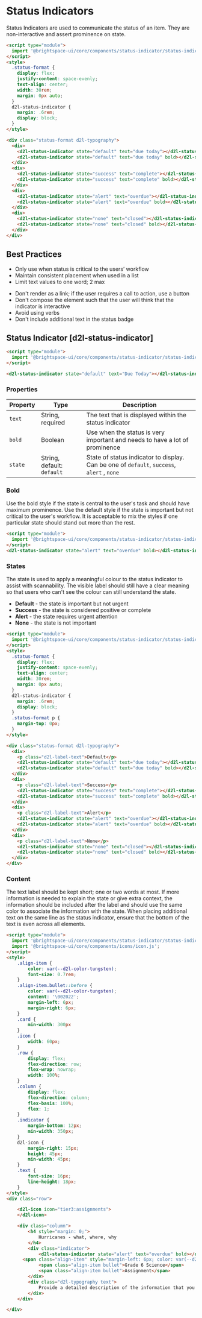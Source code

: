# Status Indicators
Status Indicators are used to communicate the status of an item. They are non-interactive and assert prominence on state.

<!-- docs: demo display:block -->
```html
<script type="module">
  import '@brightspace-ui/core/components/status-indicator/status-indicator.js';
</script>
<style>
  .status-format {
    display: flex;
    justify-content: space-evenly;
    text-align: center;
    width: 30rem;
    margin: 0px auto;
  }
  d2l-status-indicator {
    margin: .6rem;
    display: block;
  }
</style>

<div class="status-format d2l-typography">
  <div>
    <d2l-status-indicator state="default" text="due today"></d2l-status-indicator>
    <d2l-status-indicator state="default" text="due today" bold></d2l-status-indicator>
  </div>
  <div>
    <d2l-status-indicator state="success" text="complete"></d2l-status-indicator>
    <d2l-status-indicator state="success" text="complete" bold></d2l-status-indicator>
  </div>
  <div>
    <d2l-status-indicator state="alert" text="overdue"></d2l-status-indicator>
    <d2l-status-indicator state="alert" text="overdue" bold></d2l-status-indicator>
  </div>
  <div>
    <d2l-status-indicator state="none" text="closed"></d2l-status-indicator>
    <d2l-status-indicator state="none" text="closed" bold></d2l-status-indicator>
  </div>
</div>
```

## Best Practices
<!-- docs: start best practices -->
<!-- docs: start dos -->
* Only use when status is critical to the users’ workflow
* Maintain consistent placement when used in a list
* Limit text values to one word; 2 max
<!-- docs: end dos -->

<!-- docs: start donts -->
* Don't render as a link; if the user requires a call to action, use a button
* Don't compose the element such that the user will think that the indicator is interactive
* Avoid using verbs
* Don't include additional text in the status badge
<!-- docs: end donts -->
<!-- docs: end best practices -->

## Status Indicator [d2l-status-indicator]

<!-- docs: demo code properties name:d2l-status-indicator sandboxTitle:'Status Indicator' -->
```html
<script type="module">
  import '@brightspace-ui/core/components/status-indicator/status-indicator.js';
</script>

<d2l-status-indicator state="default" text="Due Today"></d2l-status-indicator>
```

<!-- docs: start hidden content -->
### Properties

| Property | Type | Description |
|--|--|--|
| `text` | String, required | The text that is displayed within the status indicator |
| `bold` | Boolean | Use when the status is very important and needs to have a lot of prominence |
| `state` | String, default: `default` | State of status indicator to display. Can be one of  `default`, `success`, `alert` , `none` |
<!-- docs: end hidden content -->

### Bold

Use the bold style if the state is central to the user's task and should have maximum prominence. Use the default style if the state is important but not critical to the user's workflow. It is acceptable to mix the styles if one particular state should stand out more than the rest.

<!-- docs: demo code properties -->
```html
<script type="module">
  import '@brightspace-ui/core/components/status-indicator/status-indicator.js';
</script>
<d2l-status-indicator state="alert" text="overdue" bold></d2l-status-indicator>
```

### States

The state is used to apply a meaningful colour to the status indicator to assist with scannability. The visible label should still have a clear meaning so that users who can't see the colour can still understand the state.

* **Default** - the state is important but not urgent 
* **Success** - the state is considered positive or complete
* **Alert** - the state requires urgent attention
* **None** - the state is not important

<!-- docs: demo display:block -->
```html
<script type="module">
  import '@brightspace-ui/core/components/status-indicator/status-indicator.js';
</script>
<style>
  .status-format {
    display: flex;
    justify-content: space-evenly;
    text-align: center;
    width: 30rem;
    margin: 0px auto;
  }
  d2l-status-indicator {
    margin: .6rem;
    display: block;
  }
  .status-format p {
    margin-top: 0px;
  }
</style>

<div class="status-format d2l-typography">
  <div>
    <p class="d2l-label-text">Default</p>
    <d2l-status-indicator state="default" text="due today"></d2l-status-indicator>
    <d2l-status-indicator state="default" text="due today" bold></d2l-status-indicator>
  </div>
  <div>
    <p class="d2l-label-text">Success</p>
    <d2l-status-indicator state="success" text="complete"></d2l-status-indicator>
    <d2l-status-indicator state="success" text="complete" bold></d2l-status-indicator>
  </div>
  <div>
    <p class="d2l-label-text">Alert</p>
    <d2l-status-indicator state="alert" text="overdue"></d2l-status-indicator>
    <d2l-status-indicator state="alert" text="overdue" bold></d2l-status-indicator>
  </div>
  <div>
    <p class="d2l-label-text">None</p>
    <d2l-status-indicator state="none" text="closed"></d2l-status-indicator>
    <d2l-status-indicator state="none" text="closed" bold></d2l-status-indicator>
  </div>
</div>

```

### Content

The text label should be kept short; one or two words at most. If more information is needed to explain the state or give extra context, the information should be included after the label and should use the same color to associate the information with the state. When placing additional text on the same line as the status indicator, ensure that the bottom of the text is even across all elements.

<!-- docs: demo -->
```html
<script type="module">
  import '@brightspace-ui/core/components/status-indicator/status-indicator.js';
  import '@brightspace-ui/core/components/icons/icon.js';
</script>
<style>
	.align-item {
		color: var(--d2l-color-tungsten);
		font-size: 0.7rem;
	}
	.align-item.bullet::before {
		color: var(--d2l-color-tungsten);
		content: '\002022';
		margin-left: 6px;
		margin-right: 6px;
	}
	.card {
		min-width: 300px
	}
	.icon {
		width: 60px;
	}
	.row {
		display: flex;
		flex-direction: row;
		flex-wrap: nowrap;
		width: 100%;
	}
	.column {
		display: flex;
		flex-direction: column;
		flex-basis: 100%;
		flex: 1;
	}
	.indicator {
		margin-bottom: 12px;
		min-width: 350px;
	}
	d2l-icon {
		margin-right: 15px;
		height: 45px;
		min-width: 45px;
	}
	.text {
		font-size: 16px;
		line-height: 18px;
	}
</style>
<div class="row">

	<d2l-icon icon="tier3:assignments">
	</d2l-icon>

	<div class="column">
		<h4 style="margin: 0;">
			Hurricanes - what, where, why
		</h4>
		<div class="indicator">
			<d2l-status-indicator state="alert" text="overdue" bold></d2l-status-indicator>
      <span class="align-item" style="margin-left: 6px; color: var(--d2l-color-cinnabar);">Ends Tomorrow</span>
			<span class="align-item bullet">Grade 6 Science</span>
			<span class="align-item bullet">Assignment</span>
		</div>
		<div class="d2l-typography text">
			Provide a detailed description of the information that you received in our lesson on how hurricanes are formed and where they are most likely to occur.
		</div>
	</div>

</div>
```
